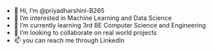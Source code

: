 - 👋 Hi, I’m @priyadharshini-B265
- 👀 I’m interested in Machine Learning and Data Science
- 🌱 I’m currently learning 3rd BE Computer Science and Engineering
- 💞️ I’m looking to collaborate on real world projects
- 📫 you can reach me through LinkedIn 

<!---
priyadharshini-B265/priyadharshini-B265 is a ✨ special ✨ repository because its `README.md` (this file) appears on your GitHub profile.
You can click the Preview link to take a look at your changes.
--->
